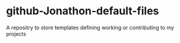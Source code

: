 # github-Jonathon-default-files
A repositry to store templates  defining working or contributing to my projects
